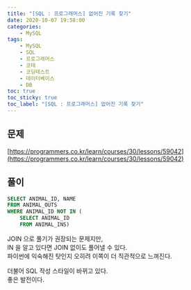 ```yaml
---
title: "[SQL : 프로그래머스] 없어진 기록 찾기"
date: 2020-10-07 19:58:00
categories:
    - MySQL
tags:
    - MySQL
    - SQL
    - 프로그래머스
    - 코테
    - 코딩테스트
    - 데이터베이스
    - DB
toc: true
toc_sticky: true
toc_label: "[SQL : 프로그래머스] 없어진 기록 찾기"
---
```

## 문제
[https://programmers.co.kr/learn/courses/30/lessons/59042](https://programmers.co.kr/learn/courses/30/lessons/59042)
## 풀이
```sql
SELECT ANIMAL_ID, NAME
FROM ANIMAL_OUTS
WHERE ANIMAL_ID NOT IN (
    SELECT ANIMAL_ID
    FROM ANIMAL_INS)
```
JOIN 으로 풀기가 권장되는 문제지만,  
IN 을 알고 있다면 JOIN 없이도 풀어낼 수 있다.  
파이썬에 익숙해진 탓인지 오히려 이쪽이 더 직관적으로 느껴진다.  
  
더불어 SQL 작성 스타일이 바뀌고 있다.  
좋은 발전이다.  